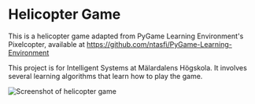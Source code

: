 # Helicopter Game

This is a helicopter game adapted from PyGame Learning Environment's Pixelcopter, available at https://github.com/ntasfi/PyGame-Learning-Environment

This project is for Intelligent Systems at Mälardalens Högskola. It involves several learning algorithms that learn how to play the game.

![Screenshot of helicopter game](https://github.com/uzgit/helicopter-game/blob/master/images/initial_screenshot.png)
